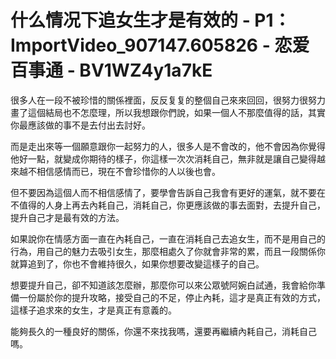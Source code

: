 # 什么情况下追女生才是有效的 - P1：ImportVideo_907147.605826 - 恋爱百事通 - BV1WZ4y1a7kE

很多人在一段不被珍惜的關係裡面，反反复复的整個自己來來回回，很努力很努力畫了這個結局也不怎麼理，所以我想跟你們說，如果一個人不那麼值得的話，其實你最應該做的事不是去付出去討好。

而是走出來等一個願意跟你一起努力的人，很多人是不會改的，他不會因為你覺得他好一點，就變成你期待的樣子，你這樣一次次消耗自己，無非就是讓自己變得越來越不相信感情而已，現在不會珍惜你的人以後也會。

但不要因為這個人而不相信感情了，要學會告訴自己我會有更好的運氣，就不要在不值得的人身上再去內耗自己，消耗自己，你更應該做的事去面對，去提升自己，提升自己才是最有效的方法。

如果說你在情感方面一直在內耗自己，一直在消耗自己去追女生，而不是用自己的行為，用自己的魅力去吸引女生，那麼相處久了你就會非常的累，而且一段關係你就算追到了，你也不會維持很久，如果你想要改變這樣子的自己。

想要提升自己，卻不知道該怎麼辦，那麼你可以來公眾號阿婉白試通，我會給你準備一份屬於你的提升攻略，接受自己的不足，停止內耗，這才是真正有效的方式，這樣子追求來的女生，才是真正有意義的。

能夠長久的一種良好的關係，你還不來找我嗎，還要再繼續內耗自己，消耗自己嗎。